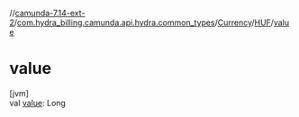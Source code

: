 //[camunda-7.14-ext-2](../../../../index.md)/[com.hydra_billing.camunda.api.hydra.common_types](../../index.md)/[Currency](../index.md)/[HUF](index.md)/[value](value.md)

# value

[jvm]\
val [value](value.md): Long
